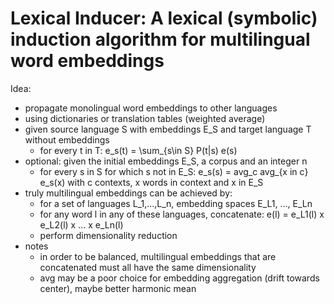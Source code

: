# Lexical Inducer: A lexical (symbolic) induction algorithm for multilingual word embeddings

Idea:
- propagate monolingual word embeddings to other languages
- using dictionaries or translation tables (weighted average)
- given source language S with embeddings E_S and target language T without embeddings
  - for every t in T: e_s(t) = \sum_{s\in S} P(t|s) e(s)
- optional: given the initial embeddings E_S, a corpus and an integer n
  - for every s in S for which s not in E_S:
    e_s(s) = avg_c avg_{x in c} e_s(x)
    with c contexts, x words in context and x in E_S
- truly multilingual embeddings can be achieved by:
  - for a set of languages L_1,...,L_n, embedding spaces E_L1, ..., E_Ln
  - for any word l in any of these languages, concatenate: e(l) = e_L1(l) x e_L2(l) x ... x e_Ln(l)
  - perform dimensionality reduction
- notes
  - in order to be balanced, multilingual embeddings that are concatenated must all have the same dimensionality
  - avg may be a poor choice for embedding aggregation (drift towards center), maybe better harmonic mean
